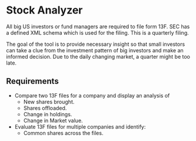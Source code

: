 # Stock Analyzer
All big US investors or fund managers are required to file form 13F. SEC has a defined XML schema which is used for the filing. This is a quarterly filing.

The goal of the tool is to provide necessary insight so that small investors can take a clue from the investment pattern of big investors and make an informed decision. Due to the daily changing market, a quarter might be too late.

## Requirements
* Compare two 13F files for a company and display an analysis of
    - New shares brought.
    - Shares offloaded.
    - Change in holdings.
    - Change in Market value.
* Evaluate 13F files for multiple companies and identify:
    - Common shares across the files.
